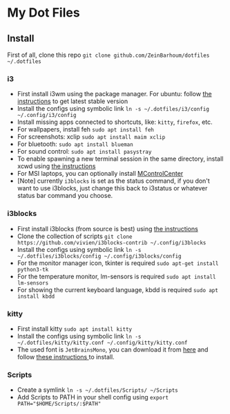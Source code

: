 # My Dot Files
## Install
First of all, clone this repo `git clone github.com/ZeinBarhoum/dotfiles ~/.dotfiles`
### i3
- First install i3wm using the package manager. For ubuntu: follow [the instructions](https://i3wm.org/docs/repositories.html) to get latest stable version
- Install the configs using symbolic link `ln -s ~/.dotfiles/i3/config ~/.config/i3/config`
- Install missing apps connected to shortcuts, like: `kitty`, `firefox`, etc.
- For wallpapers, install feh `sudo apt install feh`
- For screenshots:  xclip `sudo apt install maim xclip`
- For bluetooth:  `sudo apt install blueman`
- For sound control: `sudo apt install pasystray`
- To enable spawning a new terminal session in the same directory, install xcwd using [the instructions ](https://github.com/schischi/xcwd)
- For MSI laptops, you can optionally install [MControlCenter](https://github.com/dmitry-s93/MControlCenter)
- [Note] currently `i3blocks` is set as the status command, if you don't want to use i3blocks, just change this back to i3status or whatever status bar command you choose.

### i3blocks
- First install i3blocks (from source is best) using [the instructions](https://github.com/vivien/i3blocks?tab=readme-ov-file#installation)
- Clone the collection of scripts `git clone https://github.com/vivien/i3blocks-contrib ~/.config/i3blocks`
- Install the configs using symbolic link `ln -s ~/.dotfiles/i3blocks/config ~/.config/i3blocks/config`
- For the monitor manager icon, tkinter is required `sudo apt-get install python3-tk`
- For the temperature monitor, lm-sensors is required `sudo apt install lm-sensors`
- For showing the current keyboard language, kbdd is required `sudo apt install kbdd`

### kitty
- First install kitty `sudo apt install kitty`
- Install the configs using symbolic link `ln -s ~/.dotfiles/kitty/kitty.conf ~/.config/kitty/kitty.conf`
- The used font is `JetBrainsMono`, you can download it from [here](https://www.nerdfonts.com/) and follow [these instructions ](https://askubuntu.com/a/3701) to install.

### Scripts
- Create a symlink `ln -s ~/.dotfiles/Scripts/ ~/Scripts`
- Add Scripts to PATH in your shell config using `export PATH="$HOME/Scripts/:$PATH"`

